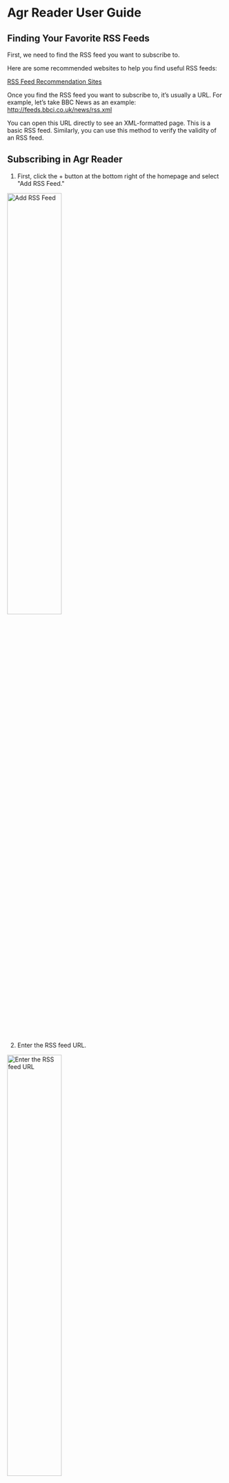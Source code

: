 # Agr Reader User Guide

## Finding Your Favorite RSS Feeds
First, we need to find the RSS feed you want to subscribe to.

Here are some recommended websites to help you find useful RSS feeds:

[RSS Feed Recommendation Sites](/navigation/#recommended-rss-feed-sources)

Once you find the RSS feed you want to subscribe to, it’s usually a URL. For example, let’s take BBC News as an example:
http://feeds.bbci.co.uk/news/rss.xml

You can open this URL directly to see an XML-formatted page. This is a basic RSS feed. Similarly, you can use this method to verify the validity of an RSS feed.

## Subscribing in Agr Reader
1. First, click the + button at the bottom right of the homepage and select "Add RSS Feed."

<img src="/images/223431.png" alt="Add RSS Feed" width="50%" height="50%">

2. Enter the RSS feed URL.

<img src="/images/223500.png" alt="Enter the RSS feed URL" width="50%" height="50%">

3. Click "Search." If everything goes smoothly, you will be redirected to the feed details page.

<img src="/images/223527.png" alt="Search" width="50%" height="50%">

4. Finally, click "Subscribe" to complete the process! Enjoy it！
   
<img src="/images/223611.png" alt="Subscribe" width="50%" height="50%">

## Explore More Features Yourself!
Agr Reader offers many other features—feel free to explore them!
